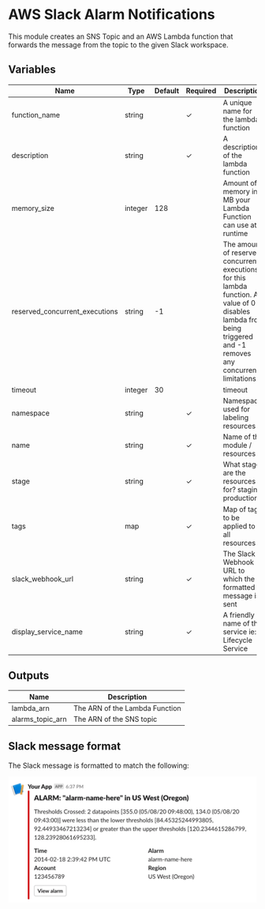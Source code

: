 # AWS Slack Alarm Notifications

This module creates an SNS Topic and an AWS Lambda function that forwards the message from the topic to the given Slack workspace.

## Variables

| Name                           | Type    | Default | Required | Description                                                                                                                                                          |
| ------------------------------ | ------- | ------- | -------- | -------------------------------------------------------------------------------------------------------------------------------------------------------------------- |
| function_name                  | string  |         | ✓       | A unique name for the lambda function                                                                                                                                |
| description                    | string  |         | ✓       | A description of the lambda function                                                                                                                                 |
| memory_size                    | integer | 128     |          | Amount of memory in MB your Lambda Function can use at runtime                                                                                                       |
| reserved_concurrent_executions | string  | -1      |          | The amount of reserved concurrent executions for this lambda function. A value of 0 disables lambda from being triggered and -1 removes any concurrency limitations. |
| timeout                        | integer | 30      |          | timeout                                                                                                                                                              |
| namespace                      | string  |         | ✓       | Namespace used for labeling resources                                                                                                                                |
| name                           | string  |         | ✓       | Name of the module / resources                                                                                                                                       |
| stage                          | string  |         | ✓       | What stage are the resources for? staging, production?                                                                                                               |
| tags                           | map     |         | ✓       | Map of tags to be applied to all resources                                                                                                                           |
| slack_webhook_url              | string  |         | ✓       | The Slack Webhook URL to which the formatted message is sent                                                                                                         |
| display_service_name           | string  |         | ✓       | A friendly name of the service ie: Lifecycle Service                                                                                                                 |

## Outputs

| Name                    | Description                                                       |
| ----------------------- | ----------------------------------------------------------------- |
| lambda_arn              | The ARN of the Lambda Function                                    |
| alarms_topic_arn        | The ARN of the SNS topic                                          |

## Slack message format
The Slack message is formatted to match the following:

![demo](https://raw.githubusercontent.com/Adaptavist/terraform-module-aws-alarms-slack/master/demo.png)